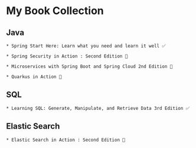  <!-- https://annas-archive.org/  -->

# My Book Collection



## Java
    * Spring Start Here: Learn what you need and learn it well ✅ 

    * Spring Security in Action : Second Edition 🔄
    
    * Microservices with Spring Boot and Spring Cloud 2nd Edition 🔄

    * Quarkus in Action 🔄
    
## SQL
    * Learning SQL: Generate, Manipulate, and Retrieve Data 3rd Edition ✅ 

## Elastic Search
    * Elastic Search in Action : Second Edition 🔄
   
